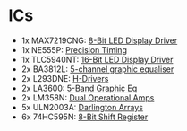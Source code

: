 # ICs
* 1x MAX7219CNG: [8-Bit LED Display Driver](http://www.sparkfun.com/datasheets/Components/General/COM-09622-MAX7219-MAX7221.pdf)
* 1x NE555P: [Precision Timing](http://www.datasheetcatalog.org/datasheet2/c/0hex3d1gxjejda7ur3y2toipkzfy.pdf)
* 1x TLC5940NT: [16-Bit LED Display Driver](http://datasheet.octopart.com/TLC5940NT-Texas-Instruments-datasheet-153017.pdf)
* 2x BA3812L: [5-channel graphic equaliser](http://www.datasheetcatalog.org/datasheet/rohm/ba3812l.pdf)
* 2x L293DNE: [H-Drivers](http://datasheet.octopart.com/L293DNE-Texas-Instruments-datasheet-151173.pdf)
* 2x LA3600: [5-Band Graphic Eq](http://www.datasheetcatalog.org/datasheet/sanyo/ds_pdf_e/LA3600.pdf)
* 2x LM358N: [Dual Operational Amps](http://www.national.com/ds/LM/LM158.pdf)
* 5x ULN2003A: [Darlington Arrays](http://www.datasheetcatalog.org/datasheet/SGSThomsonMicroelectronics/mXtyyvx.pdf)
* 6x 74HC595N: [8-Bit Shift Register](http://www.datasheetcatalog.org/datasheet/philips/74HC595PW.pdf)

